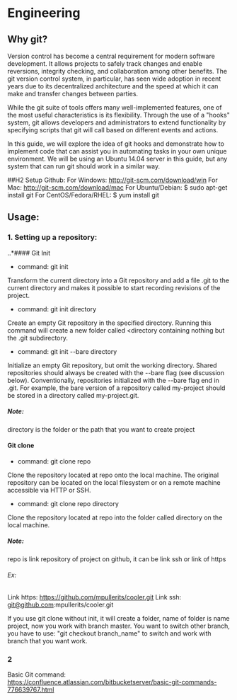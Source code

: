 # Engineering

## Why git?

Version control has become a central requirement for modern software development. It allows projects to safely track changes and enable reversions, integrity checking, and collaboration among other benefits. The git version control system, in particular, has seen wide adoption in recent years due to its decentralized architecture and the speed at which it can make and transfer changes between parties.

While the git suite of tools offers many well-implemented features, one of the most useful characteristics is its flexibility. Through the use of a "hooks" system, git allows developers and administrators to extend functionality by specifying scripts that git will call based on different events and actions.

In this guide, we will explore the idea of git hooks and demonstrate how to implement code that can assist you in automating tasks in your own unique environment. We will be using an Ubuntu 14.04 server in this guide, but any system that can run git should work in a similar way.

##H2 Setup Github:
For Windows: http://git-scm.com/download/win
For Mac: http://git-scm.com/download/mac
For Ubuntu/Debian: $ sudo apt-get install git
For CentOS/Fedora/RHEL: $ yum install git


## Usage:
### 1. Setting up a repository:
..*#### Git Init
+ command: git init

Transform the current directory into a Git repository and add a file .git to the current directory and makes it possible to start recording revisions of the project.

+ command: git init directory

Create an empty Git repository in the specified directory. Running this command will create a new folder called <directory containing nothing but the .git subdirectory.

+ command: git init --bare directory

Initialize an empty Git repository, but omit the working directory. Shared repositories should always be created with the --bare flag (see discussion below). Conventionally, repositories initialized with the --bare flag end in .git. For example, the bare version of a repository called my-project should be stored in a directory called my-project.git.

##### Note:
directory is the folder or the path that you want to create project

#### Git clone
+ command: git clone repo

Clone the repository located at repo onto the local machine. The original repository can be located on the local filesystem or on a remote machine accessible via HTTP or SSH.
 
+ command: git clone repo directory

Clone the repository located at repo into the folder called directory on the local machine. 

##### Note:

repo is link repository of project on github, it can be link ssh or link of https

###### Ex:
Link https: https://github.com/mpullerits/cooler.git
Link ssh: git@github.com:mpullerits/cooler.git

If you use git clone without init, it will create a folder, name of folder is name project, now you work with branch master.
You want to switch other branch, you have to use: "git checkout branch_name" to switch and work with branch that you want work.


### 2

Basic Git command:
https://confluence.atlassian.com/bitbucketserver/basic-git-commands-776639767.html
